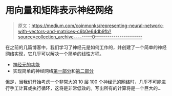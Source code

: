 # 用向量和矩阵表示神经网络

> 原文：<https://medium.com/coinmonks/representing-neural-network-with-vectors-and-matrices-c6b0e64db9fb?source=collection_archive---------0----------------------->

在之前的几篇博客中，我们学习了神经元是如何工作的，并创建了一个简单的神经网络实现，它几乎可以解决一个简单的线性方程。

*   [神经元的功能](http://www.tech-quantum.com/function-of-the-neuron/)
*   实现简单的神经网络[第一部分](http://www.tech-quantum.com/implement-a-simple-neural-network-in-csharp-net-part-1/)和[第二部分](http://www.tech-quantum.com/implement-a-simple-neural-network-in-c-net-part-2/)

但是，当我们开始考虑一个非常大的 10 层 100 个神经元的网络时，几乎不可能进行手工计算或执行循环，这将是非常低效的。写出所有的计算将是一个巨大的…